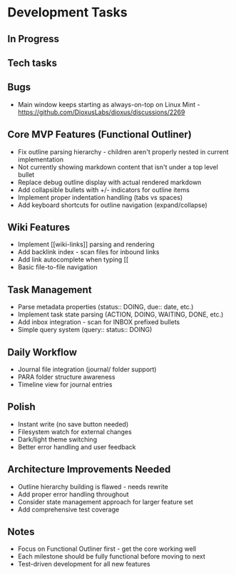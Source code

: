 # Development Tasks

## In Progress

## Tech tasks

## Bugs
- Main window keeps starting as always-on-top on Linux Mint - https://github.com/DioxusLabs/dioxus/discussions/2269

## Core MVP Features (Functional Outliner)
- Fix outline parsing hierarchy - children aren't properly nested in current implementation
- Not currently showing markdown content that isn't under a top level bullet
- Replace debug outline display with actual rendered markdown
- Add collapsible bullets with +/- indicators for outline items
- Implement proper indentation handling (tabs vs spaces)
- Add keyboard shortcuts for outline navigation (expand/collapse)

## Wiki Features  
- Implement [[wiki-links]] parsing and rendering
- Add backlink index - scan files for inbound links
- Add link autocomplete when typing [[
- Basic file-to-file navigation

## Task Management
- Parse metadata properties (status:: DOING, due:: date, etc.)
- Implement task state parsing (ACTION, DOING, WAITING, DONE, etc.)
- Add inbox integration - scan for INBOX prefixed bullets
- Simple query system (query:: status:: DOING)

## Daily Workflow
- Journal file integration (journal/ folder support)
- PARA folder structure awareness
- Timeline view for journal entries

## Polish
- Instant write (no save button needed)
- Filesystem watch for external changes
- Dark/light theme switching
- Better error handling and user feedback

## Architecture Improvements Needed
- Outline hierarchy building is flawed - needs rewrite
- Add proper error handling throughout
- Consider state management approach for larger feature set
- Add comprehensive test coverage

## Notes
- Focus on Functional Outliner first - get the core working well
- Each milestone should be fully functional before moving to next
- Test-driven development for all new features
